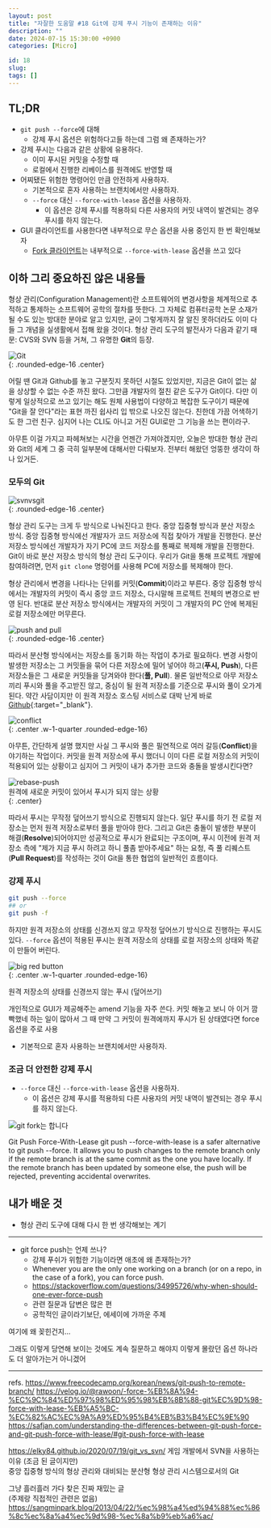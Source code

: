 ```yaml
---
layout: post
title: "자잘한 도움말 #18 Git에 강제 푸시 기능이 존재하는 이유"
description: ""
date: 2024-07-15 15:30:00 +0900
categories: [Micro]

id: 18
slug: 
tags: []
---
```


## TL;DR

- `git push --force`에 대해
  - 강제 푸시 옵션은 위험하다고들 하는데 그럼 왜 존재하는가?
- 강제 푸시는 다음과 같은 상황에 유용하다.
  - 이미 푸시된 커밋을 수정할 때
  - 로컬에서 진행한 리베이스를 원격에도 반영할 때
- 어찌됐든 위험한 명령어인 만큼 안전하게 사용하자.
  - 기본적으로 혼자 사용하는 브랜치에서만 사용하자.
  - `--force` 대신 `--force-with-lease` 옵션을 사용하자.
    - 이 옵션은 강제 푸시를 적용하되 다른 사용자의 커밋 내역이 발견되는 경우 푸시를 하지 않는다.
- GUI 클라이언트를 사용한다면 내부적으로 무슨 옵션을 사용 중인지 한 번 확인해보자
  - [Fork 클라이언트](https://git-fork.com/)는 내부적으로 `--force-with-lease` 옵션을 쓰고 있다

## 이하 그리 중요하진 않은 내용들

형상 관리(Configuration Management)란 소프트웨어의 변경사항을 체계적으로 추적하고 통제하는 소프트웨어 공학의 절차를 뜻한다. 그 자체로 컴퓨터공학 논문 소재가 될 수도 있는 방대한 분야로 알고 있지만, 굳이 그렇게까지 잘 알진 못하더라도 이미 다들 그 개념을 실생활에서 접해 왔을 것이다. 형상 관리 도구의 발전사가 다음과 같기 때문: CVS와 SVN 등을 거쳐, 그 유명한 **Git**의 등장.

![Git](https://i.postimg.cc/BQKqV6fj/image.png)  
{: .rounded-edge-16 .center}

어릴 땐 Git과 Github를 놓고 구분짓지 못하던 시절도 있었지만, 지금은 Git이 없는 삶을 상상할 수 없는 수준 까진 왔다. 그만큼 개발자의 절친 같은 도구가 Git이다. 다만 이렇게 일상적으로 쓰고 있기는 해도 원체 사용법이 다양하고 복잡한 도구이기 때문에 "Git을 잘 안다"라는 표현 까진 쉽사리 입 밖으로 나오진 않는다. 친한데 가끔 어색하기도 한 그런 친구. 심지어 나는 CLI도 아니고 거진 GUI로만 그 기능을 쓰는 편이라구.  

아무튼 이걸 가지고 파헤쳐보는 시간을 언젠간 가져야겠지만, 오늘은 방대한 형상 관리와 Git의 세계 그 중 극히 일부분에 대해서만 다뤄보자. 전부터 해왔던 엉뚱한 생각이 하나 있거든.

### 모두의 Git

![svnvsgit](https://i.postimg.cc/Lshkp0KX/image.png)  
{: .rounded-edge-16 .center}

형상 관리 도구는 크게 두 방식으로 나눠진다고 한다. 중앙 집중형 방식과 분산 저장소 방식. 중앙 집중형 방식에선 개발자가 코드 저장소에 직접 찾아가 개발을 진행한다. 분산 저장소 방식에선 개발자가 자기 PC에 코드 저장소를 통째로 복제해 개발을 진행한다. Git이 바로 분산 저장소 방식의 형상 관리 도구이다. 우리가 Git을 통해 프로젝트 개발에 참여하려면, 먼저 `git clone` 명령어를 사용해 PC에 저장소를 복제해야 한다.

형상 관리에서 변경을 나타나는 단위를 커밋(**Commit**)이라고 부른다. 중앙 집중형 방식에서는 개발자의 커밋이 즉시 중앙 코드 저장소, 다시말해 프로젝트 전체의 변경으로 반영 된다. 반대로 분산 저장소 방식에서는 개발자의 커밋이 그 개발자의 PC 안에 복제된 로컬 저장소에만 머무른다.

![push and pull](https://i.postimg.cc/MpKXpXps/image.png)  
{: .rounded-edge-16 .center}

따라서 분산형 방식에서는 저장소를 동기화 하는 작업이 추가로 필요하다. 변경 사항이 발생한 저장소는 그 커밋들을 묶어 다른 저장소에 밀어 넣어야 하고(**푸시, Push**), 다른 저장소들은 그 새로운 커밋들을 당겨와야 한다(**풀, Pull**). 물론 일반적으로 아무 저장소끼리 푸시와 풀을 주고받진 않고, 중심이 될 원격 저장소를 기준으로 푸시와 풀이 오가게 된다. 약간 사담이지만 이 원격 저장소 호스팅 서비스로 대박 난게 바로 [Github](https://github.com/){:target="_blank"}.

![conflict](https://i.postimg.cc/vHbgjbCv/image.png)  
{: .center .w-1-quarter .rounded-edge-16}

아무튼, 간단하게 설명 했지만 사실 그 푸시와 풀은 필연적으로 여러 갈등(**Conflict**)을 야기하는 작업이다. 커밋을 원격 저장소에 푸시 했더니 이미 다른 로컬 저장소의 커밋이 적용되어 있는 상황이고 심지어 그 커밋이 내가 추가한 코드와 충돌을 발생시킨다면?  

![rebase-push](https://i.postimg.cc/RZWJkZmz/image.png)  
원격에 새로운 커밋이 있어서 푸시가 되지 않는 상황  
{: .center}

따라서 푸시는 무작정 덮어쓰기 방식으로 진행되지 않는다. 일단 푸시를 하기 전 로컬 저장소는 먼저 원격 저장소로부터 풀을 받아야 한다. 그리고 Git은 충돌이 발생한 부분이 해결(**Resolve**)되어야지만 성공적으로 푸시가 완료되는 구조이며, 푸시 이전에 원격 저장소 측에 "제가 지금 푸시 하려고 하니 풀좀 받아주세요" 하는 요청, 즉 풀 리퀘스트(**Pull Request**)를 작성하는 것이 Git을 통한 협업의 일반적인 흐름이다.

### 강제 푸시

```sh
git push --force
## or
git push -f
```

하지만 원격 저장소의 상태를 신경쓰지 않고 무작정 덮어쓰기 방식으로 진행하는 푸시도 있다. `--force` 옵션이 적용된 푸시는 원격 저장소의 상태를 로컬 저장소의 상태와 똑같이 만들어 버린다.

![big red button](https://i.postimg.cc/pTLXTbcz/image.png)  
{: .center .w-1-quarter .rounded-edge-16}



원격 저장소의 상태를 신경쓰지 않는 푸시 (덮어쓰기)

개인적으로 GUI가 제공해주는 amend 기능을 자주 쓴다.
커밋 해놓고 보니 아 이거 깜빡했네 하는 일이 많아서
그 때 만약 그 커밋이 원격에까지 푸시가 된 상태였다면 force 옵션을 주로 사용

  - 기본적으로 혼자 사용하는 브랜치에서만 사용하자.


### 조금 더 안전한 강제 푸시

  - `--force` 대신 `--force-with-lease` 옵션을 사용하자.
    - 이 옵션은 강제 푸시를 적용하되 다른 사용자의 커밋 내역이 발견되는 경우 푸시를 하지 않는다.


![git fork는 합니다](https://i.postimg.cc/XvmcJNdw/image.png)

Git Push Force-With-Lease
git push --force-with-lease is a safer alternative to git push --force. It allows you to push changes to the remote branch only if the remote branch is at the same commit as the one you have locally. If the remote branch has been updated by someone else, the push will be rejected, preventing accidental overwrites.

## 내가 배운 것

- 형상 관리 도구에 대해 다시 한 번 생각해보는 계기

---

- git force push는 언제 쓰나?
    - 강제 푸쉬가 위험한 기능이라면 애초에 왜 존재하는가?
    - Whenever you are the only one working on a branch (or on a repo, in
    the case of a fork), you can force push.
    - https://stackoverflow.com/questions/34995726/why-when-should-one-ever-force-push
    - 관련 질문과 답변은 많은 편
    - 공학적인 글이라기보단, 에세이에 가까운 주제


여기에 왜 꽂힌건지...

그래도 이렇게 당연해 보이는 것에도 계속 질문하고 해야지 이렇게 몰랐던 옵션 하나라도 더 알아가는거 아니겠어

---

refs.
https://www.freecodecamp.org/korean/news/git-push-to-remote-branch/
https://velog.io/@rawoon/-force-%EB%8A%94-%EC%9C%84%ED%97%98%ED%95%98%EB%8B%88-git%EC%9D%98-force-with-lease-%EB%A5%BC-%EC%82%AC%EC%9A%A9%ED%95%B4%EB%B3%B4%EC%9E%90
https://safjan.com/understanding-the-differences-between-git-push-force-and-git-push-force-with-lease/#git-push-force-with-lease

https://elky84.github.io/2020/07/19/git_vs_svn/
게임 개발에서 SVN을 사용하는 이유 (조금 된 글이지만)  
중앙 집중형 방식의 형상 관리와 대비되는 분산형 형상 관리 시스템으로서의 Git


그냥 흘러흘러 가다 찾은 진짜 재밌는 글  
(주제랑 직접적인 관련은 없음)
https://sangminpark.blog/2013/04/22/%ec%98%a4%ed%94%88%ec%86%8c%ec%8a%a4%ec%9d%98-%ec%8a%b9%eb%a6%ac/